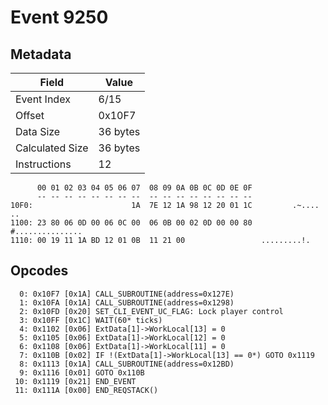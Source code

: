 # Event 9250

## Metadata

| Field           | Value    |
|-----------------|----------|
| Event Index     | 6/15     |
| Offset          | 0x10F7   |
| Data Size       | 36 bytes |
| Calculated Size | 36 bytes |
| Instructions    | 12       |

```
      00 01 02 03 04 05 06 07  08 09 0A 0B 0C 0D 0E 0F
      -- -- -- -- -- -- -- --  -- -- -- -- -- -- -- --
10F0:                      1A  7E 12 1A 98 12 20 01 1C         .~.... ..
1100: 23 80 06 0D 00 06 0C 00  06 0B 00 02 0D 00 00 80  #...............
1110: 00 19 11 1A BD 12 01 0B  11 21 00                 .........!.     
```

## Opcodes

```
  0: 0x10F7 [0x1A] CALL_SUBROUTINE(address=0x127E)
  1: 0x10FA [0x1A] CALL_SUBROUTINE(address=0x1298)
  2: 0x10FD [0x20] SET_CLI_EVENT_UC_FLAG: Lock player control
  3: 0x10FF [0x1C] WAIT(60* ticks)
  4: 0x1102 [0x06] ExtData[1]->WorkLocal[13] = 0
  5: 0x1105 [0x06] ExtData[1]->WorkLocal[12] = 0
  6: 0x1108 [0x06] ExtData[1]->WorkLocal[11] = 0
  7: 0x110B [0x02] IF !(ExtData[1]->WorkLocal[13] == 0*) GOTO 0x1119
  8: 0x1113 [0x1A] CALL_SUBROUTINE(address=0x12BD)
  9: 0x1116 [0x01] GOTO 0x110B
 10: 0x1119 [0x21] END_EVENT
 11: 0x111A [0x00] END_REQSTACK()
```
